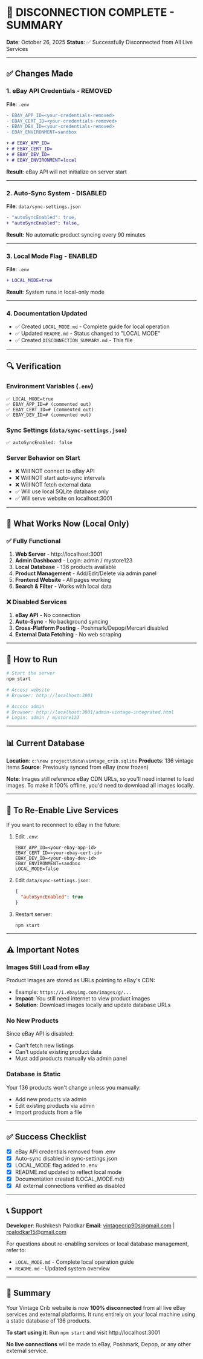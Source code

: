 # 🔌 DISCONNECTION COMPLETE - SUMMARY

**Date**: October 26, 2025
**Status**: ✅ Successfully Disconnected from All Live Services

---

## ✅ Changes Made

### 1. **eBay API Credentials - REMOVED**
**File**: `.env`
```diff
- EBAY_APP_ID=<your-credentials-removed>
- EBAY_CERT_ID=<your-credentials-removed>
- EBAY_DEV_ID=<your-credentials-removed>
- EBAY_ENVIRONMENT=sandbox

+ # EBAY_APP_ID=
+ # EBAY_CERT_ID=
+ # EBAY_DEV_ID=
+ # EBAY_ENVIRONMENT=local
```
**Result**: eBay API will not initialize on server start

---

### 2. **Auto-Sync System - DISABLED**
**File**: `data/sync-settings.json`
```diff
- "autoSyncEnabled": true,
+ "autoSyncEnabled": false,
```
**Result**: No automatic product syncing every 90 minutes

---

### 3. **Local Mode Flag - ENABLED**
**File**: `.env`
```diff
+ LOCAL_MODE=true
```
**Result**: System runs in local-only mode

---

### 4. **Documentation Updated**
- ✅ Created `LOCAL_MODE.md` - Complete guide for local operation
- ✅ Updated `README.md` - Status changed to "LOCAL MODE"
- ✅ Created `DISCONNECTION_SUMMARY.md` - This file

---

## 🔍 Verification

### **Environment Variables** (`.env`)
```
✅ LOCAL_MODE=true
✅ EBAY_APP_ID=# (commented out)
✅ EBAY_CERT_ID=# (commented out)
✅ EBAY_DEV_ID=# (commented out)
```

### **Sync Settings** (`data/sync-settings.json`)
```
✅ autoSyncEnabled: false
```

### **Server Behavior on Start**
- ❌ Will NOT connect to eBay API
- ❌ Will NOT start auto-sync intervals
- ❌ Will NOT fetch external data
- ✅ Will use local SQLite database only
- ✅ Will serve website on localhost:3001

---

## 🎯 What Works Now (Local Only)

### ✅ **Fully Functional**
1. **Web Server** - http://localhost:3001
2. **Admin Dashboard** - Login: admin / mystore123
3. **Local Database** - 136 products available
4. **Product Management** - Add/Edit/Delete via admin panel
5. **Frontend Website** - All pages working
6. **Search & Filter** - Works with local data

### ❌ **Disabled Services**
1. **eBay API** - No connection
2. **Auto-Sync** - No background syncing
3. **Cross-Platform Posting** - Poshmark/Depop/Mercari disabled
4. **External Data Fetching** - No web scraping

---

## 🚀 How to Run

```bash
# Start the server
npm start

# Access website
# Browser: http://localhost:3001

# Access admin
# Browser: http://localhost:3001/admin-vintage-integrated.html
# Login: admin / mystore123
```

---

## 📊 Current Database

**Location**: `c:\new project\data\vintage_crib.sqlite`
**Products**: 136 vintage items
**Source**: Previously synced from eBay (now frozen)

**Note**: Images still reference eBay CDN URLs, so you'll need internet to load images. To make it 100% offline, you'd need to download all images locally.

---

## 🔄 To Re-Enable Live Services

If you want to reconnect to eBay in the future:

1. Edit `.env`:
   ```
   EBAY_APP_ID=<your-ebay-app-id>
   EBAY_CERT_ID=<your-ebay-cert-id>
   EBAY_DEV_ID=<your-ebay-dev-id>
   EBAY_ENVIRONMENT=sandbox
   LOCAL_MODE=false
   ```

2. Edit `data/sync-settings.json`:
   ```json
   {
     "autoSyncEnabled": true
   }
   ```

3. Restart server:
   ```bash
   npm start
   ```

---

## ⚠️ Important Notes

### **Images Still Load from eBay**
Product images are stored as URLs pointing to eBay's CDN:
- Example: `https://i.ebayimg.com/images/g/...`
- **Impact**: You still need internet to view product images
- **Solution**: Download images locally and update database URLs

### **No New Products**
Since eBay API is disabled:
- Can't fetch new listings
- Can't update existing product data
- Must add products manually via admin panel

### **Database is Static**
Your 136 products won't change unless you manually:
- Add new products via admin
- Edit existing products via admin
- Import products from a file

---

## ✅ Success Checklist

- [x] eBay API credentials removed from .env
- [x] Auto-sync disabled in sync-settings.json
- [x] LOCAL_MODE flag added to .env
- [x] README.md updated to reflect local mode
- [x] Documentation created (LOCAL_MODE.md)
- [x] All external connections verified as disabled

---

## 📞 Support

**Developer**: Rushikesh Palodkar
**Email**: vintagecrip90s@gmail.com | rpalodkar15@gmail.com

For questions about re-enabling services or local database management, refer to:
- `LOCAL_MODE.md` - Complete local operation guide
- `README.md` - Updated system overview

---

## 🎉 Summary

Your Vintage Crib website is now **100% disconnected** from all live eBay services and external platforms. It runs entirely on your local machine using a static database of 136 products.

**To start using it**: Run `npm start` and visit http://localhost:3001

**No live connections** will be made to eBay, Poshmark, Depop, or any other external service.
